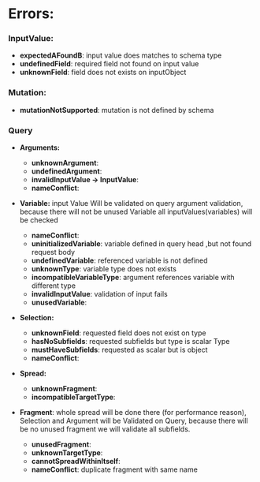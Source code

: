 # Errors:

### InputValue:

- **expectedAFoundB**: input value does matches to schema type
- **undefinedField**: required field not found on input value
- **unknownField**: field does not exists on inputObject

### Mutation:

- **mutationNotSupported**: mutation is not defined by schema

### Query

- **Arguments:**

  - **unknownArgument**:
  - **undefinedArgument**:
  - **invalidInputValue -> InputValue**:
  - **nameConflict**:

- **Variable:** input Value Will be validated on query argument validation, because there will not be unused Variable all inputValues(variables) will be checked

  - **nameConflict**:
  - **uninitializedVariable**: variable defined in query head ,but not found request body
  - **undefinedVariable**: referenced variable is not defined
  - **unknownType**: variable type does not exists
  - **incompatibleVariableType**: argument references variable with different type
  - **invalidInputValue**: validation of input fails
  - **unusedVariable**:

- **Selection:**

  - **unknownField**: requested field does not exist on type
  - **hasNoSubfields**: requested subfields but type is scalar Type
  - **mustHaveSubfields**: requested as scalar but is object
  - **nameConflict**:

- **Spread:**

  - **unknownFragment**:
  - **incompatibleTargetType**:

- **Fragment**: whole spread will be done there (for performance reason), Selection and Argument will be Validated on Query, because there will be no unused fragment we will validate all subfields.

  - **unusedFragment**:
  - **unknownTargetType**:
  - **cannotSpreadWithinItself**:
  - **nameConflict**: duplicate fragment with same name

